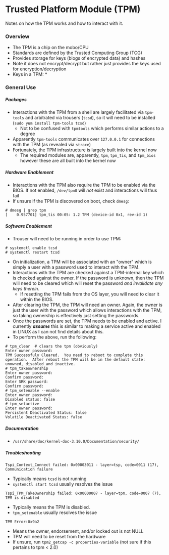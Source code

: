 # Trusted Platform Module (TPM)

Notes on how the TPM works and how to interact with it.

### Overview

* The TPM is a chip on the mobo/CPU
* Standards are defined by the Trusted Computing Group (TCG)
* Provides storage for keys (blogs of encrypted data) and hashes
* Note it does not encrypt/decrypt but rather just provides the keys used for encryption/decryption
* Keys in a TPM:
    *

### General Use

##### Packages

* Interactions with the TPM from a shell are largely facilitated via `tpm-tools` and arbitrated via trousers (`tcsd`), so it will need to be installed (`sudo yum install tpm-tools tcsd`)
    * Not to be confused with `tpmtools` which performs similar actions to a degree
* Apparently `tpm-tools` communicates over `127.0.0.1` for connections with the TPM (as revealed via `strace`)
* Fortunately, the TPM infrastructure is largely built into the kernel now
    * The required modules are, apparently, `tpm`, `tpm_tis`, and `tpm_bios` however these are all built into the kernel now

##### Hardware Enablement

* Interactions with the TPM also require the TPM to be enabled via the BIOS. If not enabled, `/dev/tpm0` will _not_ exist and interactions will thus fail
* If unsure if the TPM is discovered on boot, check `dmesg`:
```
# dmesg | grep tpm
[    0.957701] tpm_tis 00:05: 1.2 TPM (device-id 0x1, rev-id 1)
```

##### Software Enablement

* Trouser will need to be running in order to use TPM:
```
# systemctl enable tcsd
# systemctl restart tcsd
```
* On initialization, a TPM will be associated with an "owner" which is simply a user with a password used to interact with the TPM.
* Interactions with the TPM are checked against a TPM-internal key which is checked against the owner. If the password is unknown, then the TPM will need to be cleared which will reset the password _and invalidate any keys therein_.
    * If resetting the TPM fails from the OS layer, you will need to clear it within the BIOS.
* After clearing the TPM, the TPM will need an owner. Again, the owner is just the user with the password which allows interactions with the TPM, so taking ownership is effectively just setting the passwords.
* Once the passwords are set, the TPM needs to be enabled and active. I currently _**assume**_ this is similar to making a service active and enabled in LINUX as I can not find details about this.
* To perform the above, run the following:
```
# tpm_clear  # clears the tpm (obviously)
Enter owner password:
TPM Successfuly Cleared.  You need to reboot to complete this operation.  After reboot the TPM will be in the default state: unowned, disabled and inactive.
# tpm_takeownership
Enter owner password:
Confirm password:
Enter SRK password:
Confirm password:
# tpm_setenable --enable
Enter owner password:
Disabled status: false
# tpm_setactive
Enter owner password:
Persistent Deactivated Status: false
Volatile Deactivated Status: false
```

##### Documentation

* `/usr/share/doc/kernel-doc-3.10.0/Documentation/security/`

##### Troubleshooting

`Tspi_Context_Connect failed: 0x00003011 - layer=tsp, code=0011 (17), Communication failure`
  * Typically means `tcsd` is not running
  * `systemctl start tcsd` usually resolves the issue

`Tspi_TPM_TakeOwnership failed: 0x00000007 - layer=tpm, code=0007 (7), TPM is disabled`
  * Typically means the TPM is disabled.
  * `tpm_setenable` usually resolves the issue

`TPM Error:0x9a2` 
  * Means the owner, endorsement, and/or locked out is not NULL 
  * TPM will need to be reset from the hardware
  * If unsure, run `tpm2_getcap -c properties-variable` (not sure if this pertains to tpm < 2.0)
